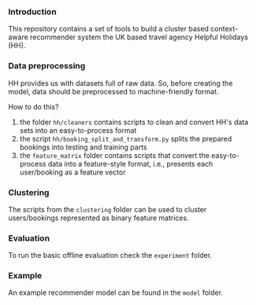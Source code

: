 ### Introduction

This repository contains a set of tools to build a cluster based
context-aware recommender system the UK based travel agency Helpful
Holidays (HH).

### Data preprocessing

HH provides us with datasets full of raw data. So, before creating the
model, data should be preprocessed to machine-friendly format.

How to do this?

1. the folder `hh/cleaners` contains scripts to clean and convert HH's
data sets into an easy-to-process format
2. the script `hh/booking_split_and_transform.py` splits the prepared
bookings into testing and training parts
3. the `feature_matrix` folder contains scripts that convert
the easy-to-process data into a feature-style format, i.e.,
presents each user/booking as a feature vector

### Clustering

The scripts from the `clustering` folder can be used to cluster
users/bookings represented as binary feature matrices.

### Evaluation

To run the basic offline evaluation check the `experiment` folder.

### Example

An example recommender model can be found in the `model` folder.

